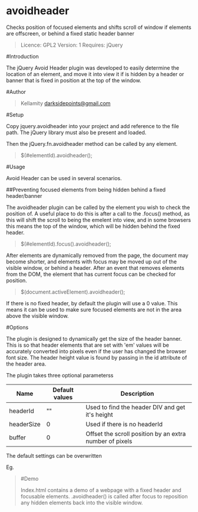 # avoidheader
Checks position of focused elements and shifts scroll of window if elements are offscreen, or behind a fixed static header banner

> Licence: GPL2
> Version: 1
> Requires: jQuery

#Introduction

The jQuery Avoid Header plugin was developed to easily determine the location of an element, and move it into view it if is hidden by a header or banner that is fixed in position at the top of the window.

#Author

> Kellamity
> darksidepoints@gmail.com

#Setup

Copy jquery.avoidheader into your project and add reference to the file path.  The jQuery library must also be present and loaded.

Then the jQuery.fn.avoidheader method can be called by any element.

> $(#elementId).avoidheader();

#Usage

Avoid Header can be used in several scenarios.

##Preventing focused elements from being hidden behind a fixed header/banner

The avoidheader plugin can be called by the element you wish to check the position of.  A useful place to do this is after a call to the .focus() method, as this will shift the scroll to being the emelent into view, and in some browsers this means the top of the window, which will be hidden behind the fixed header.

> $(#elementId).focus().avoidheader();

After elements are dynamically removed from the page, the document may become shorter, and elements with focus may be moved up out of the visible window, or behind a header.  After an event that removes elements from the DOM, the element that has current focus can be checked for position.

> $(document.activeElement).avoidheader();

If there is no fixed header, by default the plugin will use a 0 value.  This means it can be used to make sure focused elements are not in the area above the visible window.

#Options

The plugin is designed to dynamically get the size of the header banner.  This is so that header elements that are set with 'em' values will be accurately converted into pixels even if the user has changed the browser font size.  The header height value is found by passing in the id attribute of the header area.

The plugin takes three optional parameterss

Name | Default values | Description
--- | --- | ---
headerId | "" | Used to find the header DIV and get it's height
headerSize | 0 | Used if there is no headerId
buffer | 0 | Offset the scroll position by an extra number of pixels

The default settings can be overwritten

Eg.

> <DIV id="header" height=">text</DIV> 
> $.fn.avoidheader.defaults.headerId = "header";


#Demo

Index.html contains a demo of a webpage with a fixed header and focusable elements.  .avoidheader() is called after focus to reposition any hidden elements back into the visible window.

